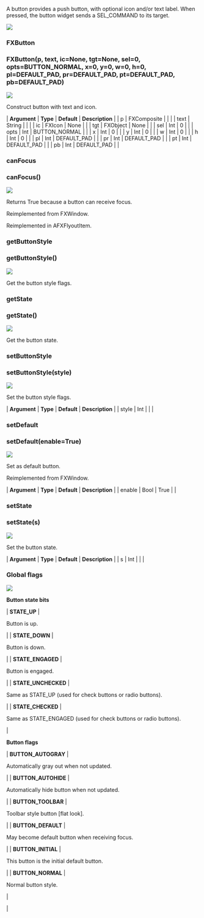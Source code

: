 A button provides a push button, with optional icon and/or text label. When pressed, the button widget sends a SEL_COMMAND to its target.

![](../SIMACAERefImages/gui-fxbutton.png)

### FXButton

###

### FXButton(p, text, ic=None, tgt=None, sel=0, opts=BUTTON_NORMAL, x=0, y=0, w=0, h=0, pl=DEFAULT_PAD, pr=DEFAULT_PAD, pt=DEFAULT_PAD, pb=DEFAULT_PAD)

![](../IconsReference/butix_top_wline.png)

Construct button with text and icon.

| **Argument** | **Type** | **Default** | **Description** |
| p | FXComposite | | |
| text | String | | |
| ic | FXIcon | None | |
| tgt | FXObject | None | |
| sel | Int | 0 | |
| opts | Int | BUTTON_NORMAL | |
| x | Int | 0 | |
| y | Int | 0 | |
| w | Int | 0 | |
| h | Int | 0 | |
| pl | Int | DEFAULT_PAD | |
| pr | Int | DEFAULT_PAD | |
| pt | Int | DEFAULT_PAD | |
| pb | Int | DEFAULT_PAD | |

### canFocus

###

### canFocus()

![](../IconsReference/butix_top_wline.png)

Returns True because a button can receive focus.

Reimplemented from FXWindow.

Reimplemented in AFXFlyoutItem.

### getButtonStyle

###

### getButtonStyle()

![](../IconsReference/butix_top_wline.png)

Get the button style flags.

### getState

###

### getState()

![](../IconsReference/butix_top_wline.png)

Get the button state.

### setButtonStyle

###

### setButtonStyle(style)

![](../IconsReference/butix_top_wline.png)

Set the button style flags.

| **Argument** | **Type** | **Default** | **Description** |
| style | Int | | |

### setDefault

###

### setDefault(enable=True)

![](../IconsReference/butix_top_wline.png)

Set as default button.

Reimplemented from FXWindow.

| **Argument** | **Type** | **Default** | **Description** |
| enable | Bool | True | |

### setState

###

### setState(s)

![](../IconsReference/butix_top_wline.png)

Set the button state.

| **Argument** | **Type** | **Default** | **Description** |
| s | Int | | |

### Global flags

![](../IconsReference/butix_top_wline.png)

**Button state bits**

| **STATE_UP** |

Button is up.

|
| **STATE_DOWN** |

Button is down.

|
| **STATE_ENGAGED** |

Button is engaged.

|
| **STATE_UNCHECKED** |

Same as STATE_UP (used for check buttons or radio buttons).

|
| **STATE_CHECKED** |

Same as STATE_ENGAGED (used for check buttons or radio buttons).

|

**Button flags**

| **BUTTON_AUTOGRAY** |

Automatically gray out when not updated.

|
| **BUTTON_AUTOHIDE** |

Automatically hide button when not updated.

|
| **BUTTON_TOOLBAR** |

Toolbar style button \[flat look\].

|
| **BUTTON_DEFAULT** |

May become default button when receiving focus.

|
| **BUTTON_INITIAL** |

This button is the initial default button.

|
| **BUTTON_NORMAL** |

Normal button style.

|

|
